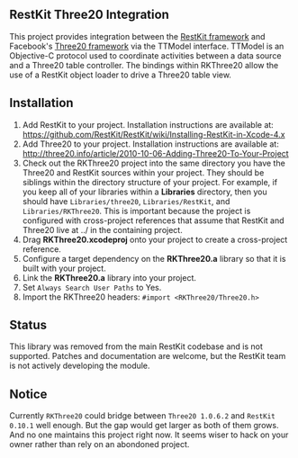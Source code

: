 RestKit Three20 Integration
---------------------------

This project provides integration between the [RestKit framework](http://restkit.org/) and
Facebook's [Three20 framework](http://three20.info/) via the TTModel interface. TTModel is 
an Objective-C protocol used to coordinate activities between a data source and a Three20
table controller. The bindings within RKThree20 allow the use of a RestKit object loader to
drive a Three20 table view.

## Installation
1. Add RestKit to your project. Installation instructions are available at: https://github.com/RestKit/RestKit/wiki/Installing-RestKit-in-Xcode-4.x
1. Add Three20 to your project. Installation instructions are available at: http://three20.info/article/2010-10-06-Adding-Three20-To-Your-Project
1. Check out the RKThree20 project into the same directory you have the Three20
and RestKit sources within your project. They should be siblings within the directory structure
of your project. For example, if you keep all of your libraries within a **Libraries** directory, 
then you should have `Libraries/three20`, `Libraries/RestKit`, and `Libraries/RKThree20`. This is important
because the project is configured with cross-project references that assume that RestKit and Three20 live
at ../ in the containing project.
1. Drag **RKThree20.xcodeproj** onto your project to create a cross-project reference.
1. Configure a target dependency on the **RKThree20.a** library so that it is built with your project.
1. Link the **RKThree20.a** library into your project.
1. Set `Always Search User Paths` to Yes. 
1. Import the RKThree20 headers: `#import <RKThree20/Three20.h>`

## Status
This library was removed from the main RestKit codebase and is not supported. Patches and documentation are welcome, but the RestKit team is not actively developing the module.

## Notice
Currently `RKThree20` could bridge between `Three20 1.0.6.2` and `RestKit 0.10.1` well enough. But the gap would get larger as both of them grows. And no one maintains this project right now. It seems wiser to hack on your owner rather than rely on an abondoned project. 
